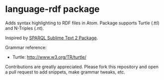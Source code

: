 # language-rdf package

Adds syntax highlighting to RDF files in Atom. Package supports Turtle (.ttl) and N-Triples (.nt).

Inspired by [SPARQL Sublime Text 2 Package](https://github.com/patchspace/sparql-sublime).

Grammar reference:

  * Turtle: http://www.w3.org/TR/turtle/

Contributions are greatly appreciated. Please fork this repository and open a
pull request to add snippets, make grammar tweaks, etc.
